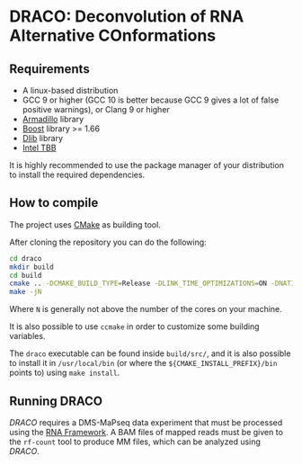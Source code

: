 # DRACO: Deconvolution of RNA Alternative COnformations

## Requirements

* A linux-based distribution
* GCC 9 or higher (GCC 10 is better because GCC 9 gives a lot of false positive warnings), or Clang 9 or higher
* [Armadillo](http://arma.sourceforge.net/) library
* [Boost](https://www.boost.org/) library >= 1.66
* [Dlib](http://dlib.net/) library
* [Intel TBB](https://software.intel.com/content/www/us/en/develop/tools/threading-building-blocks.html)

It is highly recommended to use the package manager of your distribution to install the required dependencies.

## How to compile

The project uses [CMake](https://cmake.org/) as building tool.

After cloning the repository you can do the following:

```bash
cd draco
mkdir build
cd build
cmake .. -DCMAKE_BUILD_TYPE=Release -DLINK_TIME_OPTIMIZATIONS=ON -DNATIVE_BUILD=ON -DARMA_NO_WRAPPER=ON
make -jN
```

Where `N` is generally not above the number of the cores on your machine.

It is also possible to use `ccmake` in order to customize some building variables.

The `draco` executable can be found inside `build/src/`, and it is also possible to install it in `/usr/local/bin` (or where the `${CMAKE_INSTALL_PREFIX}/bin` points to) using `make install`.

## Running DRACO

*DRACO* requires a DMS-MaPseq data experiment that must be processed using the [RNA Framework](https://www.rnaframework.com/). A BAM files of mapped reads must be given to the `rf-count` tool to produce MM files, which can be analyzed using *DRACO*.
